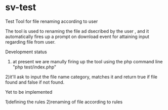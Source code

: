 # sv-test

Test Tool for file renaming according to user

The tool is used to renaming the file ad dsecribed by the user , and it automatically fires up a prompt on download event for attaining input regarding file from user.

Development status

1) at present we are manully firing up the tool using the php command line "php test/index.php"

2)it'll ask to input the file name category, matches it and return true if file found and false if not found.

Yet to be implemented

1)defining the rules
2)renaming of file according to rules